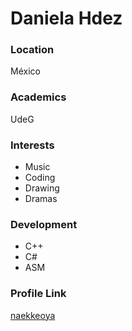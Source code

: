 # Daniela Hdez

### Location

México

### Academics

UdeG

### Interests

- Music
- Coding
- Drawing
- Dramas

### Development

- C++
- C#
- ASM


### Profile Link

[naekkeoya](https://github.com/naekkeoya)
